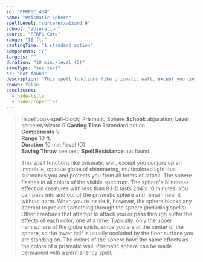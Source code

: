 ```yaml
---
id: "PFRPGC_404"
name: "Prismatic Sphere"
spellLevel: "sorcerer/wizard 9"
school: "abjuration"
source: "PFRPG Core"
range: "10 ft."
castingTime: "1 standard action"
components: "V"
targets: ""
duration: "10 min./level (D)"
saveType: "see text"
sr: "not found"
description: "This spell functions like prismatic wall, except you conjure up an immobile, opaque globe of shimmering, multicolored light that surrounds you and protects you from all forms of attack. The sphere flashes in all colors of the visible spectrum.  The sphere's blindness effect on creatures with less than 8 HD lasts 2d4 x 10 minutes.  You can pass into and out of the prismatic sphere and remain near it without harm. When you're inside it, however, the sphere blocks any attempt to project something through the sphere (including spells). Other creatures that attempt to attack you or pass through suffer the effects of each color, one at a time.  Typically, only the upper hemisphere of the globe exists, since you are at the center of the sphere, so the lower half is usually occluded by the floor surface you are standing on.  The colors of the sphere have the same effects as the colors of a prismatic wall.  Prismatic sphere can be made permanent with a permanency spell."
known: false
cssclasses:
  - hide-title
  - hide-properties
---
```


> [!spellbook-spell-block] Prismatic Sphere
> **School:** abjuration; **Level** sorcerer/wizard 9
> **Casting Time** 1 standard action  
> **Components** V  
> **Range** 10 ft.  
> **Duration** 10 min./level (D)  
> **Saving Throw** see text; **Spell Resistance** not found
> 
> This spell functions like prismatic wall, except you conjure up an immobile, opaque globe of shimmering, multicolored light that surrounds you and protects you from all forms of attack. The sphere flashes in all colors of the visible spectrum.  The sphere's blindness effect on creatures with less than 8 HD lasts 2d4 x 10 minutes.  You can pass into and out of the prismatic sphere and remain near it without harm. When you're inside it, however, the sphere blocks any attempt to project something through the sphere (including spells). Other creatures that attempt to attack you or pass through suffer the effects of each color, one at a time.  Typically, only the upper hemisphere of the globe exists, since you are at the center of the sphere, so the lower half is usually occluded by the floor surface you are standing on.  The colors of the sphere have the same effects as the colors of a prismatic wall.  Prismatic sphere can be made permanent with a permanency spell.